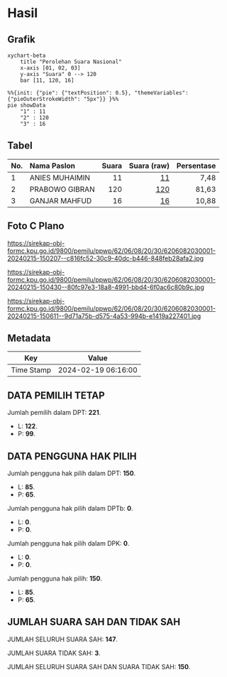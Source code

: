 # Hasil

## Grafik

```mermaid
xychart-beta
    title "Perolehan Suara Nasional"
    x-axis [01, 02, 03]
    y-axis "Suara" 0 --> 120
    bar [11, 120, 16]
```

```mermaid
%%{init: {"pie": {"textPosition": 0.5}, "themeVariables": {"pieOuterStrokeWidth": "5px"}} }%%
pie showData
    "1" : 11
    "2" : 120
    "3" : 16
```

## Tabel

| No. | Nama Paslon    | Suara | Suara (raw) | Persentase |
|:--- |:-------------- | -----:| -----------:| ----------:|
| 1   | ANIES MUHAIMIN | 11    | [11][p-1]   | 7,48       |
| 2   | PRABOWO GIBRAN | 120   | [120][p-2]  | 81,63      |
| 3   | GANJAR MAHFUD  | 16    | [16][p-3]   | 10,88      |


[p-1]: https://github.com/gigit-pemilu/pemilu-2024/blob/main/pilpres/hitung-suara/sub/62-kalimantan-tengah/sub/06-katingan/sub/08-katingan-hulu/sub/2030-penda-tanggaring-lama/sub/001-tps/sub/paslon-1.txt
[p-2]: https://github.com/gigit-pemilu/pemilu-2024/blob/main/pilpres/hitung-suara/sub/62-kalimantan-tengah/sub/06-katingan/sub/08-katingan-hulu/sub/2030-penda-tanggaring-lama/sub/001-tps/sub/paslon-2.txt
[p-3]: https://github.com/gigit-pemilu/pemilu-2024/blob/main/pilpres/hitung-suara/sub/62-kalimantan-tengah/sub/06-katingan/sub/08-katingan-hulu/sub/2030-penda-tanggaring-lama/sub/001-tps/sub/paslon-3.txt

## Foto C Plano

https://sirekap-obj-formc.kpu.go.id/9800/pemilu/ppwp/62/06/08/20/30/6206082030001-20240215-150207--c816fc52-30c9-40dc-b446-848feb28afa2.jpg

https://sirekap-obj-formc.kpu.go.id/9800/pemilu/ppwp/62/06/08/20/30/6206082030001-20240215-150430--80fc97e3-18a8-4991-bbd4-6f0ac6c80b9c.jpg

https://sirekap-obj-formc.kpu.go.id/9800/pemilu/ppwp/62/06/08/20/30/6206082030001-20240215-150611--9d71a75b-d575-4a53-994b-e1419a227401.jpg


## Metadata

| Key        | Value               |
| ---------- | ------------------- |
| Time Stamp | 2024-02-19 06:16:00 |


## DATA PEMILIH TETAP

Jumlah pemilih dalam DPT: **221**.
 * L: **122**.
 * P: **99**.

## DATA PENGGUNA HAK PILIH

Jumlah pengguna hak pilih dalam DPT: **150**.
 * L: **85**.
 * P: **65**.

Jumlah pengguna hak pilih dalam DPTb: **0**.
 * L: **0**.
 * P: **0**.

Jumlah pengguna hak pilih dalam DPK: **0**.
 * L: **0**.
 * P: **0**.

Jumlah pengguna hak pilih: **150**.
 * L: **85**.
 * P: **65**.

## JUMLAH SUARA SAH DAN TIDAK SAH

JUMLAH SELURUH SUARA SAH: **147**.

JUMLAH SUARA TIDAK SAH: **3**.

JUMLAH SELURUH SUARA SAH DAN SUARA TIDAK SAH: **150**.


